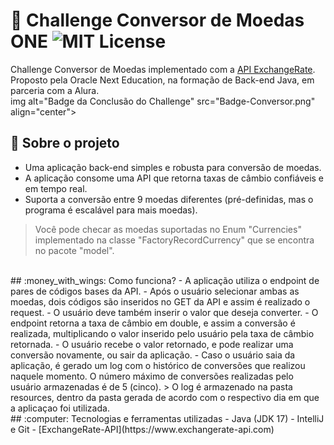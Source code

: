 # :currency_exchange: Challenge Conversor de Moedas ONE ![MIT License](https://img.shields.io/badge/License-MIT-green.svg)
Challenge Conversor de Moedas implementado com a [API ExchangeRate](https://www.exchangerate-api.com).<br>
Proposto pela Oracle Next Education, na formação de Back-end Java, em parceria com a Alura.
<br>
img alt="Badge da Conclusão do Challenge" src="Badge-Conversor.png" align="center">
<br>
## :wrench: Sobre o projeto
- Uma aplicação back-end simples e robusta para conversão de moedas.
- A aplicação consome uma API que retorna taxas de câmbio confiáveis e em tempo real.
- Suporta a conversão entre 9 moedas diferentes (pré-definidas, mas o programa é escalável para mais moedas).
> Você pode checar as moedas suportadas no Enum "Currencies" implementado na classe "FactoryRecordCurrency" que se encontra no pacote "model".
<br>
## :money_with_wings: Como funciona?
- A aplicação utiliza o endpoint de pares de códigos bases da API.
- Após o usuário selecionar ambas as moedas, dois códigos são inseridos no GET da API e assim é realizado o request.
- O usuário deve também inserir o valor que deseja converter.
- O endpoint retorna a taxa de câmbio em double, e assim a conversão é realizada, multiplicando o valor inserido pelo usuário pela taxa de câmbio retornada.
- O usuário recebe o valor retornado, e pode realizar uma conversão novamente, ou sair da aplicação.
- Caso o usuário saia da aplicação, é gerado um log com o histórico de conversões que realizou naquele momento. O número máximo de conversões realizadas pelo usuário armazenadas é de 5 (cinco).
> O log é armazenado na pasta resources, dentro da pasta gerada de acordo com o respectivo dia em que a aplicaçao foi utilizada.
<br>
## :computer: Tecnologias e ferramentas utilizadas
- Java (JDK 17)
- IntelliJ e Git
- [ExchangeRate-API](https://www.exchangerate-api.com)
